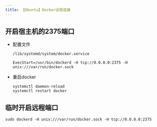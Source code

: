 ```yaml
---
title: 【Ubuntu】Docker远程连接
---
```


## 开启宿主机的2375端口

- 配置文件

  ```
  /lib/systemd/system/docker.service
  
  ExecStart=/usr/bin/dockerd -H tcp://0.0.0.0:2375 -H unix:///var/run/docker.sock 
  ```

- 重启docker

  ```
  systemctl daemon-reload
  systemctl restart docker
  ```

## 临时开启远程端口

```
sudo dockerd -H unix:///var/run/docker.sock -H tcp://0.0.0.0:2375
```

